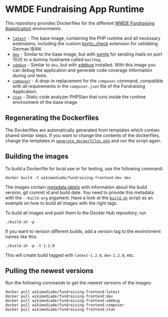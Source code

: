 # WMDE Fundraising App Runtime

This repository provides Dockerfiles for the different [WMDE Fundraising Appplication](https://github.com/wmde/FundraisingFrontend) environments.

* [`latest`](https://github.com/wmde/fundraising-frontend-docker/blob/master/latest/Dockerfile) - The base image, containing the PHP runtime and all necessary extensions, including the custom [konto_check](https://sourceforge.net/projects/kontocheck/) extension for validating German IBAN.
* [`dev`](https://github.com/wmde/fundraising-frontend-docker/blob/master/dev/Dockerfile) - Similar to the base image, but with [ssmtp](https://wiki.debian.org/sSMTP) for sending mails on port 1025 to a dummy hostname called `mailhog`.
* [`xdebug`](https://github.com/wmde/fundraising-frontend-docker/blob/master/xdebug/Dockerfile) - Similar to `dev`, but with [xdebug](https://xdebug.org/) installed. With this image you can debug the application and generate code coverage information during unit tests.
* [`composer`](https://github.com/wmde/fundraising-frontend-docker/blob/master/composer/Dockerfile) - A drop-in replacement for the `composer` command, compatible with all requirements in the `composer.json` file of the Fundraising Application.
* [`stan`](https://github.com/wmde/fundraising-frontend-docker/blob/master/stan/Dockerfile) - Static code analyzer PHPStan that runs inside the runtime environment of the base image.

## Regenerating the Dockerfiles
The Dockerfiles are automatically generated from templates which contain shared similar steps. If you want to change the contents of the dockerfiles, change the templates in [`generate_dockerfiles.php`](generate_dockerfiles.php) and run the script again.

## Building the images

To build a Dockerfile for local use or for testing, use the following command:

    docker build -t wikimediade/fundraising-frontend:dev dev

The images contain [metadata labels](https://docs.docker.com/develop/develop-images/dockerfile_best-practices/#label) with information about the build version, git commit id and build date. You need to provide this metadata with the `--build-arg` argument. Have a look at the [`build.sh`](build.sh) script as an example on how to build all images with the right tags.

To build all images and push them to the Docker Hub repository, run

    ./build.sh -p

If you want to version different builds, add a version tag to the environment names like this:

    ./build.sh -p -t 1.2.0

This will create build tagged with `latest-1.2.0`, `dev-1.2.0`, etc.

## Pulling the newest versions

Run the following commands to get the newest versions of the images:

```shell
docker pull wikimediade/fundraising-frontend:latest
docker pull wikimediade/fundraising-frontend:dev
docker pull wikimediade/fundraising-frontend:xdebug
docker pull wikimediade/fundraising-frontend:composer
docker pull wikimediade/fundraising-frontend:stan
```

